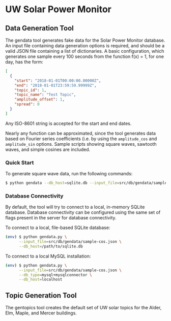 # UW Solar Power Monitor

## Data Generation Tool

The gendata tool generates fake data for the Solar Power Monitor database. An input file containing data generation options is required, and should be a valid JSON file containing a list of dictionaries. A basic configuration, which generates one sample every 100 seconds from the function f(x) = 1, for one day, has the form:

```json
[
  {
    "start": "2018-01-01T00:00:00.00000Z",
    "end": "2018-01-01T23:59:59.99999Z",
    "topic_id": 1,
    "topic_name": "Test Topic",
    "amplitude_offset": 1,
    "spread": 0
  }
]
```

Any ISO-8601 string is accepted for the start and end dates.

Nearly any function can be approximated, since the tool generates data based on Fourier series coefficients (i.e. by using the ```amplitude_cos``` and ```amplitude_sin``` options. Sample scripts showing square waves, sawtooth waves, and simple cosines are included.


### Quick Start

To generate square wave data, run the following commands:

```bash
$ python gendata --db_host=sqlite.db --input_file=src/db/gendata/sample-square.json
```

### Database Connectivity

By default, the tool will try to connect to a local, in-memory SQLite database. Database connectivity can be configured using the same set of flags present in the server for database connectivity.

To connect to a local, file-based SQLite database:

```bash
(env) $ python gendata.py \
      --input_file=src/db/gendata/sample-cos.json \
      --db_host=/path/to/sqlite.db
```

To connect to a local MySQL installation:

```bash
(env) $ python gendata.py \
      --input_file=src/db/gendata/sample-cos.json \
      --db_type=mysql+mysqlconnector \
      --db_host=localhost
```

## Topic Generation Tool

The gentopics tool creates the default set of UW solar topics for the Alder, Elm, Maple, and Mercer buildings.
